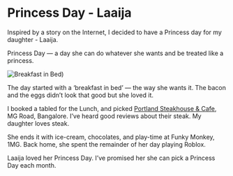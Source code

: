 # Princess Day - Laaija

Inspired by a story on the Internet, I decided to have a Princess day for my daughter - Laaija.

Princess Day — a day she can do whatever she wants and be treated like a princess.

![Breakfast in Bed)](https://cdn.oinam.com/stories/2017/breakfast-in-bed.jpg)

The day started with a ‘breakfast in bed’ — the way she wants it. The bacon and the eggs didn’t look that good but she loved it.

I booked a tabled for the Lunch, and picked [Portland Steakhouse & Cafe](https://www.zomato.com/bangalore/portland-steakhouse-cafe-mg-road), MG Road, Bangalore. I’ve heard good reviews about their steak. My daughter loves steak.

She ends it with ice-cream, chocolates, and play-time at Funky Monkey, 1MG. Back home, she spent the remainder of her day playing Roblox.

Laaija loved her Princess Day. I’ve promised her she can pick a Princess Day each month.
